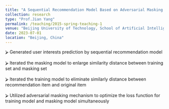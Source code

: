 ```yaml
---
title: "A Sequential Recommendation Model Based on Adversarial Masking and Self-attentive Model"
collection: research
type: "Prof.Jian Yang"
permalink: /teaching/2015-spring-teaching-1
venue: "Beijing University of Technology, School of Artificial Intelligence and Automation"
date: 2023-07-01
location: "Beijing, China"
---
```


⮚	Generated user interests prediction by sequential recommendation model  <br />                      
⮚	Iterated the masking model to enlarge similarity distance between training set and masking set <br />                                   
⮚	Iterated the training model to eliminate similarly distance between recommendation item and original item <br />                                                                 
⮚	Utilized adversarial masking mechanism to optimize the loss function for training model and masking model simultaneously


